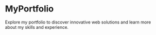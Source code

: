 # MyPortfolio
 Explore my portfolio to discover innovative web solutions and learn more about my skills and experience.
